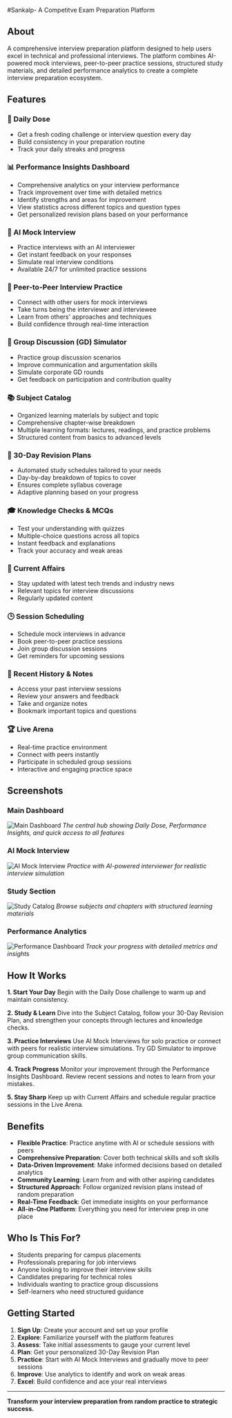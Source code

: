 #Sankalp- A Competitve Exam Preparation Platform

## About

A comprehensive interview preparation platform designed to help users excel in technical and professional interviews. The platform combines AI-powered mock interviews, peer-to-peer practice sessions, structured study materials, and detailed performance analytics to create a complete interview preparation ecosystem.

## Features

### 🎯 Daily Dose
- Get a fresh coding challenge or interview question every day
- Build consistency in your preparation routine
- Track your daily streaks and progress

### 📊 Performance Insights Dashboard
- Comprehensive analytics on your interview performance
- Track improvement over time with detailed metrics
- Identify strengths and areas for improvement
- View statistics across different topics and question types
- Get personalized revision plans based on your performance

### 🤖 AI Mock Interview
- Practice interviews with an AI interviewer
- Get instant feedback on your responses
- Simulate real interview conditions
- Available 24/7 for unlimited practice sessions

### 👥 Peer-to-Peer Interview Practice
- Connect with other users for mock interviews
- Take turns being the interviewer and interviewee
- Learn from others' approaches and techniques
- Build confidence through real-time interaction

### 💬 Group Discussion (GD) Simulator
- Practice group discussion scenarios
- Improve communication and argumentation skills
- Simulate corporate GD rounds
- Get feedback on participation and contribution quality

### 📚 Subject Catalog
- Organized learning materials by subject and topic
- Comprehensive chapter-wise breakdown
- Multiple learning formats: lectures, readings, and practice problems
- Structured content from basics to advanced levels

### 📅 30-Day Revision Plans
- Automated study schedules tailored to your needs
- Day-by-day breakdown of topics to cover
- Ensures complete syllabus coverage
- Adaptive planning based on your progress

### 🎓 Knowledge Checks & MCQs
- Test your understanding with quizzes
- Multiple-choice questions across all topics
- Instant feedback and explanations
- Track your accuracy and weak areas

### 📰 Current Affairs
- Stay updated with latest tech trends and industry news
- Relevant topics for interview discussions
- Regularly updated content

### 🕒 Session Scheduling
- Schedule mock interviews in advance
- Book peer-to-peer practice sessions
- Join group discussion sessions
- Get reminders for upcoming sessions

### 📝 Recent History & Notes
- Access your past interview sessions
- Review your answers and feedback
- Take and organize notes
- Bookmark important topics and questions

### 🏆 Live Arena
- Real-time practice environment
- Connect with peers instantly
- Participate in scheduled group sessions
- Interactive and engaging practice space

## Screenshots

### Main Dashboard
![Main Dashboard]()
*The central hub showing Daily Dose, Performance Insights, and quick access to all features*

### AI Mock Interview
![AI Mock Interview]()
*Practice with AI-powered interviewer for realistic interview simulation*

### Study Section
![Study Catalog]()
*Browse subjects and chapters with structured learning materials*

### Performance Analytics
![Performance Dashboard]()
*Track your progress with detailed metrics and insights*

## How It Works

**1. Start Your Day**
Begin with the Daily Dose challenge to warm up and maintain consistency.

**2. Study & Learn**
Dive into the Subject Catalog, follow your 30-Day Revision Plan, and strengthen your concepts through lectures and knowledge checks.

**3. Practice Interviews**
Use AI Mock Interviews for solo practice or connect with peers for realistic interview simulations. Try GD Simulator to improve group communication skills.

**4. Track Progress**
Monitor your improvement through the Performance Insights Dashboard. Review recent sessions and notes to learn from your mistakes.

**5. Stay Sharp**
Keep up with Current Affairs and schedule regular practice sessions in the Live Arena.

## Benefits

- **Flexible Practice**: Practice anytime with AI or schedule sessions with peers
- **Comprehensive Preparation**: Cover both technical skills and soft skills
- **Data-Driven Improvement**: Make informed decisions based on detailed analytics
- **Community Learning**: Learn from and with other aspiring candidates
- **Structured Approach**: Follow organized revision plans instead of random preparation
- **Real-Time Feedback**: Get immediate insights on your performance
- **All-in-One Platform**: Everything you need for interview prep in one place

## Who Is This For?

- Students preparing for campus placements
- Professionals preparing for job interviews
- Anyone looking to improve their interview skills
- Candidates preparing for technical roles
- Individuals wanting to practice group discussions
- Self-learners who need structured guidance

## Getting Started

1. **Sign Up**: Create your account and set up your profile
2. **Explore**: Familiarize yourself with the platform features
3. **Assess**: Take initial assessments to gauge your current level
4. **Plan**: Get your personalized 30-Day Revision Plan
5. **Practice**: Start with AI Mock Interviews and gradually move to peer sessions
6. **Improve**: Use analytics to identify and work on weak areas
7. **Excel**: Build confidence and ace your real interviews

---

**Transform your interview preparation from random practice to strategic success.**
